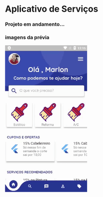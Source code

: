 # Aplicativo de Serviços

### Projeto em andamento...

### imagens da prévia

![](videogifprojeto.gif)
